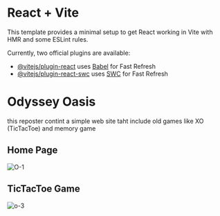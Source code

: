 # React + Vite

This template provides a minimal setup to get React working in Vite with HMR and some ESLint rules.

Currently, two official plugins are available:

- [@vitejs/plugin-react](https://github.com/vitejs/vite-plugin-react/blob/main/packages/plugin-react/README.md) uses [Babel](https://babeljs.io/) for Fast Refresh
- [@vitejs/plugin-react-swc](https://github.com/vitejs/vite-plugin-react-swc) uses [SWC](https://swc.rs/) for Fast Refresh

<h1>Odyssey Oasis</h1>

<p>this reposter contint a simple web site taht include old games like XO (TicTacToe) and memory game</p>

<h2>Home Page </h2>

![O-1](https://github.com/safia-itouchene/odyssey_oasis/assets/115651730/227e460a-9edb-49e2-b2b6-775d35325519)

<h2>TicTacToe Game </h2>

![o-3](https://github.com/safia-itouchene/odyssey_oasis/assets/115651730/6467538c-035a-45be-90a8-ebf22edba2bd)

